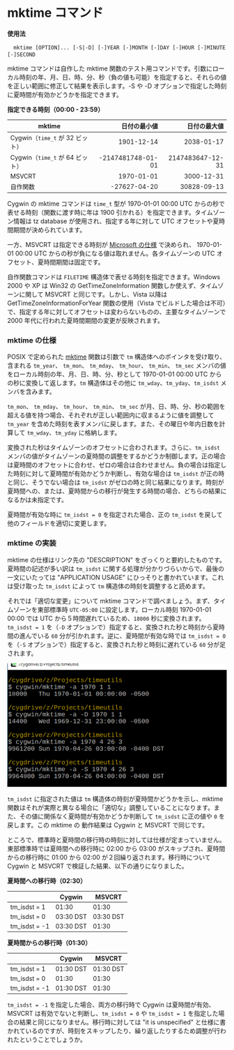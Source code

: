mktime コマンド
===============

**使用法**
```
  mktime [OPTION]... [-S|-D] [-]YEAR [-]MONTH [-]DAY [-]HOUR [-]MINUTE [-]SECOND
```

mktime コマンドは自作した mktime 関数のテスト用コマンドです。引数にローカル時刻の年、月、日、時、分、秒（負の値も可能）を指定すると、それらの値を正しい範囲に修正して結果を表示します。-S や -D オプションで指定した時刻に夏時間が有効かどうかを指定できます。

**指定できる時刻（00:00 - 23:59）**

| mktime                         |   日付の最小値    |   日付の最大値   |
| ------------------------------ | ----------------: | ---------------: |
| Cygwin（`time_t` が 32 ビット）|        1901-12-14 |       2038-01-17 |
| Cygwin（`time_t` が 64 ビット）| -2147481748-01-01 | 2147483647-12-31 |
| MSVCRT                         |        1970-01-01 |       3000-12-31 |
| 自作関数                       |      -27627-04-20 |      30828-09-13 |

Cygwin の mktime コマンドは `time_t` 型が 1970-01-01 00:00 UTC からの秒で表せる時刻（関数に渡す時に年は 1900 引かれる）を指定できます。タイムゾーン情報は tz database が使用され、指定する年に対して UTC オフセットや夏時間期間が決められています。

一方、MSVCRT は指定できる時刻が [Microsoft の仕様](https://learn.microsoft.com/ja-jp/cpp/c-runtime-library/reference/mktime-mktime32-mktime64) で決められ、 1970-01-01 00:00 UTC からの秒が負になる値は取れません。各タイムゾーンの UTC オフセット、夏時間期間は固定です。

自作関数コマンドは `FILETIME` 構造体で表せる時刻を指定できます。Windows 2000 や XP は Win32 の GetTimeZoneInformation 関数しか使えず、タイムゾーンに関して MSVCRT と同じです。しかし、Vista 以降は GetTimeZoneInformationForYear 関数の使用（Vista でビルドした場合は不可）で、指定する年に対してオフセットは変わらないものの、主要なタイムゾーンで 2000 年代に行われた夏時間期間の変更が反映されます。

### mktime の仕様

POSIX で定められた [mktime](https://pubs.opengroup.org/onlinepubs/9799919799/functions/mktime.html) 関数は引数で `tm` 構造体へのポインタを受け取り、含まれる `tm_year`、 `tm_mon`、 `tm_mday`、 `tm_hour`、 `tm_min`、 `tm_sec` メンバの値をローカル時刻の年、月、日、時、分、秒として 1970-01-01 00:00 UTC からの秒に変換して返します。`tm` 構造体はその他に `tm_wday`、`tm_yday`、`tm_isdst` メンバを含みます。

`tm_mon`、 `tm_mday`、 `tm_hour`、 `tm_min`、 `tm_sec` が月、日、時、分、秒の範囲を超える値を持つ場合、それぞれが正しい範囲内に収まるように値を調整して `tm_year` を含めた時刻を表すメンバに戻します。また、その曜日や年内日数を計算して `tm_wday`、`tm_yday` に格納します。

変換された秒はタイムゾーンのオフセットに合わされます。さらに、`tm_isdst` メンバの値がタイムゾーンの夏時間の調整をするかどうか制御します。正の場合は夏時間のオフセットに合わせ、ゼロの場合は合わせません。負の場合は指定した時刻に対して夏時間が有効かどうか判断し、有効な場合は `tm_isdst` が正の時と同じ、そうでない場合は `tm_isdst` がゼロの時と同じ結果になります。時刻が夏時間への、または、夏時間からの移行が発生する時間の場合、どちらの結果になるかは未指定です。

夏時間が有効な時に `tm_isdst = 0` を指定された場合、正の `tm_isdst` を戻して他のフィールドを適切に変更します。

### mktime の実装

mktime の仕様はリンク先の "DESCRIPTION" をざっくりと要約したものです。夏時間の記述が多い訳は `tm_isdst` に関する処理が分かりづらいからで、最後の一文にいたっては "APPLICATION USAGE" にひっそりと書かれています。これは受け取った `tm_isdst` によって `tm` 構造体の時刻を調整すると読めます。

それでは「適切な変更」について mktime コマンドで調べましょう。まず、タイムゾーンを東部標準時 `UTC-05:00` に設定します。ローカル時刻 1970-01-01 00:00 では UTC から５時間遅れているため、`18000` 秒に変換されます。`tm_isdst = 1` を（`-D` オプションで）指定すると、変換された秒と時刻から夏時間の進んでいる `60` 分が引かれます。逆に、夏時間が有効な時では `tm_isdst = 0` を（`-S` オプションで）指定すると、変換された秒と時刻に遅れている `60` 分が足されます。

![tm_isdst による調整](./mktime_adjustment_by_isdst.png)

`tm_isdst` に指定された値は `tm` 構造体の時刻が夏時間かどうかを示し、mktime 関数はそれが実際と異なる場合に「適切な」調整していることになります。また、その値に関係なく夏時間が有効かどうか判断して `tm_isdst` に正の値や `0` を戻します。この mktime の 動作結果は Cygwin と MSVCRT で同じです。

ところで、標準時と夏時間の移行時の時刻に対しては仕様が定まっていません。東部標準時では夏時間への移行時に 02:00 から 03:00 がスキップされ、夏時間からの移行時に 01:00 から 02:00 が２回繰り返されます。移行時について Cygwin と MSVCRT で検証した結果、以下の通りになりました。

**夏時間への移行時（02:30）**

|               |  Cygwin   |  MSVCRT   |
| ------------- | --------- | --------- |
| tm_isdst = 1  | 01:30     | 01:30     |
| tm_isdst = 0  | 03:30 DST | 03:30 DST |
| tm_isdst = -1 | 03:30 DST | 01:30     |

**夏時間からの移行時（01:30）**

|               |  Cygwin   |  MSVCRT   |
| ------------- | --------- | --------- |
| tm_isdst = 1  | 01:30 DST | 01:30 DST |
| tm_isdst = 0  | 01:30     | 01:30     |
| tm_isdst = -1 | 01:30 DST | 01:30     |

`tm_isdst = -1` を指定した場合、両方の移行時で Cygwin は夏時間が有効、MSVCRT は有効でないと判断し、`tm_isdst = 0` や `tm_isdst = 1` を指定した場合の結果と同じになりません。移行時に対しては "it is unspecified" と仕様に書かれているのですが、時刻をスキップしたり、繰り返したりするため調整が行われたということでしょうか。
